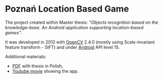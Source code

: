Poznań Location Based Game
==========================

The project created within Master thesis: _"Objects recognition based on the knowledge–base. An Android application supporting location–based games"_.

It was developed in 2012 with [OpenCV](http://opencv.org) 2.4.0 (mostly using Scale-invariant feature transform - SIFT) and under [Android](https://developer.android.com/sdk) API level 15.

Additional materials:
* [PDF](http://andre.faculty.wmi.amu.edu.pl/master_thesis/AW_SIFT_ANDROID.pdf) with thesis in Polish,
* [Youtube movie](https://www.youtube.com/watch?v=In57B0au-Oc) showing the app.

